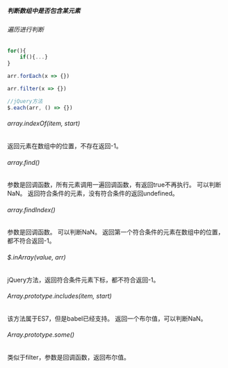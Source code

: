 ##### 判断数组中是否包含某元素
###### 遍历进行判断
```JavaScript
for(){
	if(){...}
}

arr.forEach(x => {})

arr.filter(x => {})

//jQuery方法
$.each(arr, () => {})
```
###### array.indexOf(item, start)
返回元素在数组中的位置，不存在返回-1。
###### array.find()
参数是回调函数，所有元素调用一遍回调函数，有返回true不再执行。
可以判断NaN。
返回符合条件的元素，没有符合条件的返回undefined。
###### array.findIndex()
参数是回调函数。
可以判断NaN。
返回第一个符合条件的元素在数组中的位置，都不符合返回-1。
###### $.inArray(value, arr)
jQuery方法，返回符合条件元素下标，都不符合返回-1。
###### Array.prototype.includes(item, start)
该方法属于ES7，但是babel已经支持。
返回一个布尔值，可以判断NaN。
###### Array.prototype.some()
类似于filter，参数是回调函数，返回布尔值。